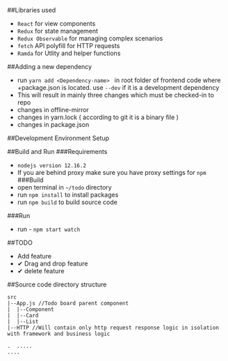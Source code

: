 ##Libraries used
- `React` for view components
- `Redux` for state management
- `Redux Observable` for managing complex scenarios 
- `fetch` API polyfill for HTTP requests
- `Ramda` for Utlity and helper functions

##Adding a new dependency
- run `yarn add <Dependency-name> ` in root folder of frontend code where
+package.json is located. use `--dev` if it is a development dependency
- This will result in mainly three changes which must be checked-in to repo
- changes in offline-mirror
- changes in yarn.lock ( according to git it is a binary file )
- changes in package.json

##Development Environment Setup

##Build and Run
###Requirements
- `nodejs version 12.16.2`
- If you are behind proxy make sure you have proxy settings for `npm`
###Build
- open terminal in  `~/todo` directory
- run `npm install` to install packages
- run `npm build` to build source code

###Run
- run - `npm start watch`

##TODO
- Add feature
- ✔ Drag and drop feature
- ✔ delete feature 

##Source code directory structure
```
src
|--App.js //Todo board parent component
|  |--Component
|  |--Card
|  |--List
|--HTTP //Will contain only http request response logic in isolation with framework and business logic

.  .....
....

```
